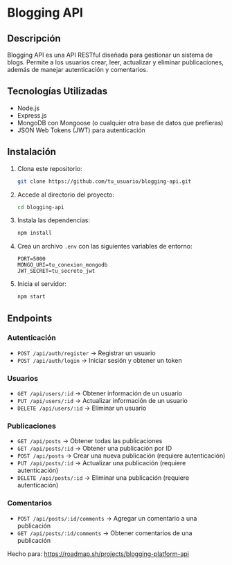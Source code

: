 # Blogging API

## Descripción
Blogging API es una API RESTful diseñada para gestionar un sistema de blogs. Permite a los usuarios crear, leer, actualizar y eliminar publicaciones, además de manejar autenticación y comentarios.

## Tecnologías Utilizadas
- Node.js
- Express.js
- MongoDB con Mongoose (o cualquier otra base de datos que prefieras)
- JSON Web Tokens (JWT) para autenticación

## Instalación
1. Clona este repositorio:
   ```sh
   git clone https://github.com/tu_usuario/blogging-api.git
   ```
2. Accede al directorio del proyecto:
   ```sh
   cd blogging-api
   ```
3. Instala las dependencias:
   ```sh
   npm install
   ```
4. Crea un archivo `.env` con las siguientes variables de entorno:
   ```env
   PORT=5000
   MONGO_URI=tu_conexion_mongodb
   JWT_SECRET=tu_secreto_jwt
   ```
5. Inicia el servidor:
   ```sh
   npm start
   ```

## Endpoints
### Autenticación
- `POST /api/auth/register` → Registrar un usuario
- `POST /api/auth/login` → Iniciar sesión y obtener un token

### Usuarios
- `GET /api/users/:id` → Obtener información de un usuario
- `PUT /api/users/:id` → Actualizar información de un usuario
- `DELETE /api/users/:id` → Eliminar un usuario

### Publicaciones
- `GET /api/posts` → Obtener todas las publicaciones
- `GET /api/posts/:id` → Obtener una publicación por ID
- `POST /api/posts` → Crear una nueva publicación (requiere autenticación)
- `PUT /api/posts/:id` → Actualizar una publicación (requiere autenticación)
- `DELETE /api/posts/:id` → Eliminar una publicación (requiere autenticación)

### Comentarios
- `POST /api/posts/:id/comments` → Agregar un comentario a una publicación
- `GET /api/posts/:id/comments` → Obtener comentarios de una publicación

Hecho para: 
https://roadmap.sh/projects/blogging-platform-api
